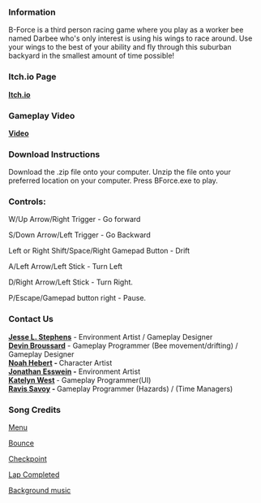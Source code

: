 <h3>Information</h3>
<p>B-Force is a third person racing game where you play as a worker bee named Darbee who's only interest is using his wings to race around. Use your wings to the best of your ability and fly through this suburban backyard in the smallest amount of time possible!</p>

<h3>Itch.io Page</h3>
<p><a href="https://b-force.itch.io/b-force" target="_blank"><strong>Itch.io</strong></a></p>

<h3>Gameplay Video</h3>
<p><a href="https://clipchamp.com/watch/h4APCeYiS6I" target="_blank"><strong>Video</strong></a></p>
<h3><strong>Download Instructions<br></strong></h3>
<p>Download the .zip file onto your computer. Unzip the file onto your preferred location on your computer. Press BForce.exe to play.<br></p>
<h3><strong>Controls:</strong></h3>
<p>W/Up Arrow/Right Trigger - Go forward</p>
<p>S/Down Arrow/Left Trigger - Go Backward</p>
<p>Left or Right Shift/Space/Right Gamepad Button - Drift</p>
<p>A/Left Arrow/Left Stick - Turn Left</p>
<p>D/Right Arrow/Left Stick - Turn Right.</p>
<p>P/Escape/Gamepad button right - Pause.</p>
<h3><strong>Contact Us<br></strong></h3>
<p><strong><a href="https://www.artstation.com/jesse_l_stephens" target="_blank">Jesse L. Stephens</a></strong> - Environment Artist / Gameplay Designer<br><strong><a href="https://www.linkedin.com/in/devinraybroussard/" target="_blank">Devin Broussard</a></strong> - Gameplay Programmer (Bee movement/drifting) / Gameplay Designer<br><strong><a href="https://linktr.ee/NoahHebertPro" target="_blank">Noah Hebert</a> - </strong>Character Artist<br><strong><a href="https://www.linkedin.com/in/jonathan-esswein-3318a81ba/" target="_blank">Jonathan Esswein</a> -</strong> Environment Artist<br><strong><a href="https://www.linkedin.com/in/katelyn-west-7b84b1269/" target="_blank">Katelyn West</a> </strong>- Gameplay Programmer(UI)<br>
<strong><a href="https://linktr.ee/ravissavoy" target="_blank">Ravis Savoy</a> - </strong>Gameplay Programmer (Hazards) / (Time Managers)<br></p>
<h3><strong>Song Credits</strong></h3>
<p><a href="https://freesound.org/people/MuzaProduction/sounds/649050/">Menu</a></p>
<p><a href="https://freesound.org/people/tramppa34/sounds/196987/">Bounce</a></p>
<p><a href="https://freesound.org/people/Scrampunk/sounds/345297/">Checkpoint</a></p>
<p><a href="https://freesound.org/people/rhodesmas/sounds/320655/">Lap Completed</a></p>
<p><a href="https://www.free-stock-music.com/schematist-spirit-cross.html">Background music</a></p>
